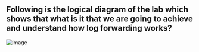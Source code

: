 ## Following is the logical diagram of the lab which shows that what is it that we are going to achieve and understand how log forwarding works?

  


![image](https://github.com/user-attachments/assets/0d0b3aee-5a16-4926-ab54-528f3ab6e3d6)


